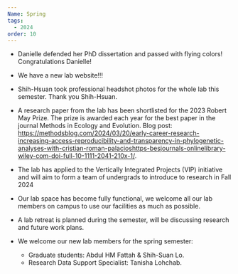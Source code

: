 ```yaml
---
Name: Spring
tags:
  - 2024
order: 10
---
```

* Danielle defended her PhD dissertation and passed with flying colors! Congratulations Danielle!
* We have a new lab website!!!
* Shih-Hsuan took professional headshot photos for the whole lab this semester. Thank you Shih-Hsuan.
* A research paper from the lab has been shortlisted for the 2023 Robert May Prize. The prize is awarded each year for the best paper in the journal Methods in Ecology and Evolution. Blog post: <https://methodsblog.com/2024/03/20/early-career-research-increasing-access-reproducibility-and-transparency-in-phylogenetic-analyses-with-cristian-roman-palacioshttps-besjournals-onlinelibrary-wiley-com-doi-full-10-1111-2041-210x-1/>.
* The lab has applied to the Vertically Integrated Projects (VIP) initiative and will aim to form a team of undergrads to introduce to research  in Fall 2024
* Our lab space has become fully functional, we welcome all our lab members on campus to use our facilities as much as possible.
* A lab retreat is planned during the semester, will be discussing research and future work plans.
* We welcome our new lab members for the spring semester:

  * Graduate students: Abdul HM Fattah & Shih-Suan Lo.
  * Research Data Support Specialist: Tanisha Lohchab.
